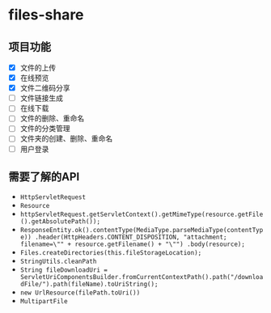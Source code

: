 # files-share

## 项目功能

- [x] 文件的上传
- [x] 在线预览
- [x] 文件二维码分享
- [ ] 文件链接生成
- [ ] 在线下载
- [ ] 文件的删除、重命名
- [ ] 文件的分类管理
- [ ] 文件夹的创建、删除、重命名
- [ ] 用户登录

## 需要了解的API

- `HttpServletRequest`
- `Resource`
- `httpServletRequest.getServletContext().getMimeType(resource.getFile().getAbsolutePath());`
- `ResponseEntity.ok().contentType(MediaType.parseMediaType(contentType))
                 .header(HttpHeaders.CONTENT_DISPOSITION, "attachment; filename=\"" + resource.getFilename() + "\"")
                 .body(resource);`
- `Files.createDirectories(this.fileStorageLocation);`
- `StringUtils.cleanPath`
- `String fileDownloadUri = ServletUriComponentsBuilder.fromCurrentContextPath().path("/downloadFile/").path(fileName).toUriString();`
- `new UrlResource(filePath.toUri())`
- `MultipartFile`  
